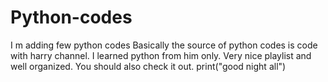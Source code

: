 # Python-codes
I m adding few python codes
Basically the source of python codes is code with harry channel. I learned python from him only. Very nice playlist and well organized. You should also check it out.
print("good night all")
